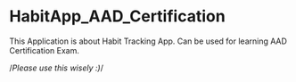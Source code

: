 # HabitApp_AAD_Certification
This Application is about Habit Tracking App. 
Can be used for learning AAD Certification Exam. 

/*Please use this wisely :)*/
